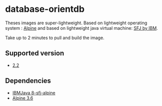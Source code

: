 # database-orientdb

Theses images are super-lightweight. Based on lightweight operating system : [Alpine](https://alpinelinux.org/) and based on lightweight java virtual machine: [SFJ by IBM](https://www.ibm.com/support/knowledgecenter/en/SSYKE2_8.0.0/com.ibm.java.lnx.80.doc/user/small_jre.html).

Take up to 2 minutes to pull and build the image.

## Supported version
- [2.2](https://github.com/orientechnologies/orientdb/tree/2.2.x)

## Dependencies
- [IBMJava 8-sfj-alpine](https://hub.docker.com/_/ibmjava/)
- [Alpine 3.6](https://hub.docker.com/_/alpine/)
